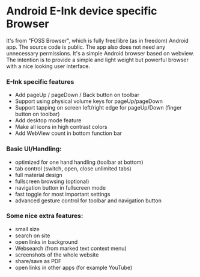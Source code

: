 # Android E-Ink device specific Browser

It's from "FOSS Browser", which is fully free/libre (as in freedom) Android app. The source code is public. The app also does not need any unnecessary
permissions. It's a simple Android browser based on webview. The intention is to provide a simple and light weight but powerful
browser with a nice looking user interface.


### E-Ink specific features

- Add pageUp / pageDown / Back button on toolbar
- Support using physical volume keys for pageUp/pageDown
- Support tapping on screen left/right edge for pageUp/Down (finger button on toolbar)
- Add desktop mode feature
- Make all icons in high contrast colors
- Add WebView count in bottom function bar

### Basic UI/Handling:

- optimized for one hand handling (toolbar at bottom)
- tab control (switch, open, close unlimited tabs)
- full material design
- fullscreen browsing (optional)
- navigation button in fullscreen mode
- fast toggle for most important settings
- advanced gesture control for toolbar and navigation button


### Some nice extra features:

- small size
- search on site
- open links in background
- Websearch (from marked text context menu)
- screenshots of the whole website
- share/save as PDF
- open links in other apps (for example YouTube)
